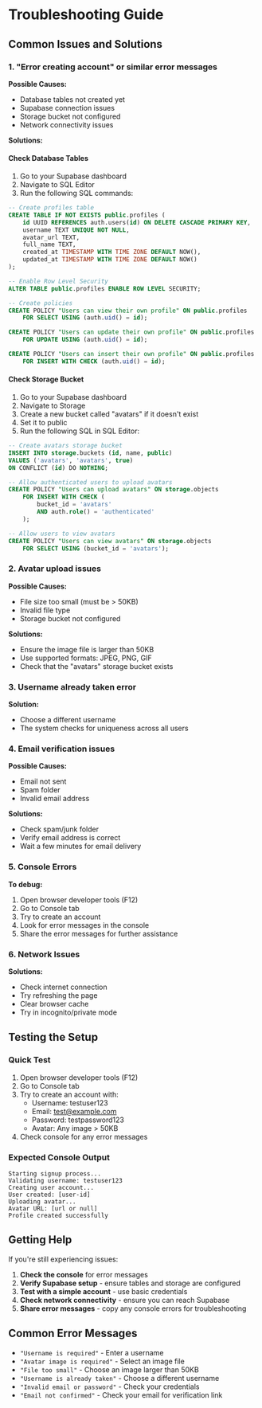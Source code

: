 # Troubleshooting Guide

## Common Issues and Solutions

### 1. "Error creating account" or similar error messages

**Possible Causes:**
- Database tables not created yet
- Supabase connection issues
- Storage bucket not configured
- Network connectivity issues

**Solutions:**

#### Check Database Tables
1. Go to your Supabase dashboard
2. Navigate to SQL Editor
3. Run the following SQL commands:

```sql
-- Create profiles table
CREATE TABLE IF NOT EXISTS public.profiles (
    id UUID REFERENCES auth.users(id) ON DELETE CASCADE PRIMARY KEY,
    username TEXT UNIQUE NOT NULL,
    avatar_url TEXT,
    full_name TEXT,
    created_at TIMESTAMP WITH TIME ZONE DEFAULT NOW(),
    updated_at TIMESTAMP WITH TIME ZONE DEFAULT NOW()
);

-- Enable Row Level Security
ALTER TABLE public.profiles ENABLE ROW LEVEL SECURITY;

-- Create policies
CREATE POLICY "Users can view their own profile" ON public.profiles
    FOR SELECT USING (auth.uid() = id);

CREATE POLICY "Users can update their own profile" ON public.profiles
    FOR UPDATE USING (auth.uid() = id);

CREATE POLICY "Users can insert their own profile" ON public.profiles
    FOR INSERT WITH CHECK (auth.uid() = id);
```

#### Check Storage Bucket
1. Go to your Supabase dashboard
2. Navigate to Storage
3. Create a new bucket called "avatars" if it doesn't exist
4. Set it to public
5. Run the following SQL in SQL Editor:

```sql
-- Create avatars storage bucket
INSERT INTO storage.buckets (id, name, public) 
VALUES ('avatars', 'avatars', true)
ON CONFLICT (id) DO NOTHING;

-- Allow authenticated users to upload avatars
CREATE POLICY "Users can upload avatars" ON storage.objects
    FOR INSERT WITH CHECK (
        bucket_id = 'avatars' 
        AND auth.role() = 'authenticated'
    );

-- Allow users to view avatars
CREATE POLICY "Users can view avatars" ON storage.objects
    FOR SELECT USING (bucket_id = 'avatars');
```

### 2. Avatar upload issues

**Possible Causes:**
- File size too small (must be > 50KB)
- Invalid file type
- Storage bucket not configured

**Solutions:**
- Ensure the image file is larger than 50KB
- Use supported formats: JPEG, PNG, GIF
- Check that the "avatars" storage bucket exists

### 3. Username already taken error

**Solution:**
- Choose a different username
- The system checks for uniqueness across all users

### 4. Email verification issues

**Possible Causes:**
- Email not sent
- Spam folder
- Invalid email address

**Solutions:**
- Check spam/junk folder
- Verify email address is correct
- Wait a few minutes for email delivery

### 5. Console Errors

**To debug:**
1. Open browser developer tools (F12)
2. Go to Console tab
3. Try to create an account
4. Look for error messages in the console
5. Share the error messages for further assistance

### 6. Network Issues

**Solutions:**
- Check internet connection
- Try refreshing the page
- Clear browser cache
- Try in incognito/private mode

## Testing the Setup

### Quick Test
1. Open browser developer tools (F12)
2. Go to Console tab
3. Try to create an account with:
   - Username: testuser123
   - Email: test@example.com
   - Password: testpassword123
   - Avatar: Any image > 50KB
4. Check console for any error messages

### Expected Console Output
```
Starting signup process...
Validating username: testuser123
Creating user account...
User created: [user-id]
Uploading avatar...
Avatar URL: [url or null]
Profile created successfully
```

## Getting Help

If you're still experiencing issues:

1. **Check the console** for error messages
2. **Verify Supabase setup** - ensure tables and storage are configured
3. **Test with a simple account** - use basic credentials
4. **Check network connectivity** - ensure you can reach Supabase
5. **Share error messages** - copy any console errors for troubleshooting

## Common Error Messages

- `"Username is required"` - Enter a username
- `"Avatar image is required"` - Select an image file
- `"File too small"` - Choose an image larger than 50KB
- `"Username is already taken"` - Choose a different username
- `"Invalid email or password"` - Check your credentials
- `"Email not confirmed"` - Check your email for verification link
